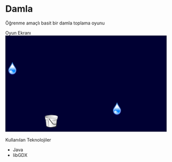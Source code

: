 # Damla

Öğrenme amaçlı basit bir damla toplama oyunu

Oyun Ekranı
![Damla](resim/1.png)

Kullanılan Teknolojiler

- Java
- libGDX
